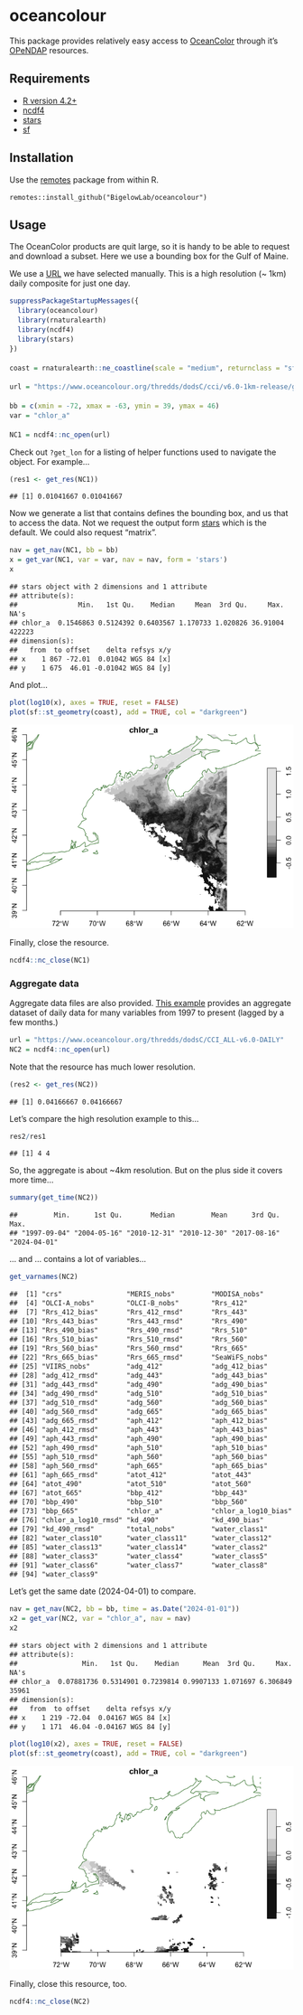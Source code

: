 oceancolour
================

This package provides relatively easy access to
[OceanColor](https://www.oceancolour.org/) through it’s
[OPeNDAP](https://www.oceancolour.org/thredds/catalog-cci.html)
resources.

## Requirements

- [R version 4.2+](https://www.r-project.org/)
- [ncdf4](https://CRAN.R-project.org/package=ncdf4)
- [stars](https://CRAN.R-project.org/package=stars)
- [sf](https://CRAN.R-project.org/package=sf)

## Installation

Use the [remotes](https://CRAN.R-project.org/package=remotes) package
from within R.

    remotes::install_github("BigelowLab/oceancolour")

## Usage

The OceanColor products are quit large, so it is handy to be able to
request and download a subset. Here we use a bounding box for the Gulf
of Maine.

We use a
[URL](https://www.oceancolour.org/thredds/dodsC/cci/v6.0-1km-release/geographic/2024/ESACCI-OC-L3S-OC_PRODUCTS-MERGED-1D_DAILY_1km_GEO_PML_OCx_QAA-20240401-fv6.0_1km.nc.html)
we have selected manually. This is a high resolution (~ 1km) daily
composite for just one day.

``` r
suppressPackageStartupMessages({
  library(oceancolour)
  library(rnaturalearth)
  library(ncdf4)
  library(stars)
})

coast = rnaturalearth::ne_coastline(scale = "medium", returnclass = "sf")

url = "https://www.oceancolour.org/thredds/dodsC/cci/v6.0-1km-release/geographic/2024/ESACCI-OC-L3S-OC_PRODUCTS-MERGED-1D_DAILY_1km_GEO_PML_OCx_QAA-20240401-fv6.0_1km.nc"

bb = c(xmin = -72, xmax = -63, ymin = 39, ymax = 46)
var = "chlor_a"

NC1 = ncdf4::nc_open(url)
```

Check out `?get_lon` for a listing of helper functions used to navigate
the object. For example…

``` r
(res1 <- get_res(NC1))
```

    ## [1] 0.01041667 0.01041667

Now we generate a list that contains defines the bounding box, and us
that to access the data. Not we request the output form
[stars](https://r-spatial.github.io/stars/) which is the default. We
could also request “matrix”.

``` r
nav = get_nav(NC1, bb = bb)
x = get_var(NC1, var = var, nav = nav, form = 'stars')
x
```

    ## stars object with 2 dimensions and 1 attribute
    ## attribute(s):
    ##               Min.   1st Qu.    Median     Mean  3rd Qu.     Max.   NA's
    ## chlor_a  0.1546863 0.5124392 0.6403567 1.170733 1.020826 36.91004 422223
    ## dimension(s):
    ##   from  to offset    delta refsys x/y
    ## x    1 867 -72.01  0.01042 WGS 84 [x]
    ## y    1 675  46.01 -0.01042 WGS 84 [y]

And plot…

``` r
plot(log10(x), axes = TRUE, reset = FALSE)
plot(sf::st_geometry(coast), add = TRUE, col = "darkgreen")
```

![](README_files/figure-gfm/unnamed-chunk-4-1.png)<!-- -->

Finally, close the resource.

``` r
ncdf4::nc_close(NC1)
```

### Aggregate data

Aggregate data files are also provided. [This
example](https://www.oceancolour.org/thredds/dodsC/CCI_ALL-v6.0-DAILY.html)
provides an aggregate dataset of daily data for many variables from 1997
to present (lagged by a few months.)

``` r
url = "https://www.oceancolour.org/thredds/dodsC/CCI_ALL-v6.0-DAILY"
NC2 = ncdf4::nc_open(url)
```

Note that the resource has much lower resolution.

``` r
(res2 <- get_res(NC2))
```

    ## [1] 0.04166667 0.04166667

Let’s compare the high resolution example to this…

``` r
res2/res1
```

    ## [1] 4 4

So, the aggregate is about ~4km resolution. But on the plus side it
covers more time…

``` r
summary(get_time(NC2))
```

    ##         Min.      1st Qu.       Median         Mean      3rd Qu.         Max. 
    ## "1997-09-04" "2004-05-16" "2010-12-31" "2010-12-30" "2017-08-16" "2024-04-01"

… and … contains a lot of variables…

``` r
get_varnames(NC2)
```

    ##  [1] "crs"                "MERIS_nobs"         "MODISA_nobs"       
    ##  [4] "OLCI-A_nobs"        "OLCI-B_nobs"        "Rrs_412"           
    ##  [7] "Rrs_412_bias"       "Rrs_412_rmsd"       "Rrs_443"           
    ## [10] "Rrs_443_bias"       "Rrs_443_rmsd"       "Rrs_490"           
    ## [13] "Rrs_490_bias"       "Rrs_490_rmsd"       "Rrs_510"           
    ## [16] "Rrs_510_bias"       "Rrs_510_rmsd"       "Rrs_560"           
    ## [19] "Rrs_560_bias"       "Rrs_560_rmsd"       "Rrs_665"           
    ## [22] "Rrs_665_bias"       "Rrs_665_rmsd"       "SeaWiFS_nobs"      
    ## [25] "VIIRS_nobs"         "adg_412"            "adg_412_bias"      
    ## [28] "adg_412_rmsd"       "adg_443"            "adg_443_bias"      
    ## [31] "adg_443_rmsd"       "adg_490"            "adg_490_bias"      
    ## [34] "adg_490_rmsd"       "adg_510"            "adg_510_bias"      
    ## [37] "adg_510_rmsd"       "adg_560"            "adg_560_bias"      
    ## [40] "adg_560_rmsd"       "adg_665"            "adg_665_bias"      
    ## [43] "adg_665_rmsd"       "aph_412"            "aph_412_bias"      
    ## [46] "aph_412_rmsd"       "aph_443"            "aph_443_bias"      
    ## [49] "aph_443_rmsd"       "aph_490"            "aph_490_bias"      
    ## [52] "aph_490_rmsd"       "aph_510"            "aph_510_bias"      
    ## [55] "aph_510_rmsd"       "aph_560"            "aph_560_bias"      
    ## [58] "aph_560_rmsd"       "aph_665"            "aph_665_bias"      
    ## [61] "aph_665_rmsd"       "atot_412"           "atot_443"          
    ## [64] "atot_490"           "atot_510"           "atot_560"          
    ## [67] "atot_665"           "bbp_412"            "bbp_443"           
    ## [70] "bbp_490"            "bbp_510"            "bbp_560"           
    ## [73] "bbp_665"            "chlor_a"            "chlor_a_log10_bias"
    ## [76] "chlor_a_log10_rmsd" "kd_490"             "kd_490_bias"       
    ## [79] "kd_490_rmsd"        "total_nobs"         "water_class1"      
    ## [82] "water_class10"      "water_class11"      "water_class12"     
    ## [85] "water_class13"      "water_class14"      "water_class2"      
    ## [88] "water_class3"       "water_class4"       "water_class5"      
    ## [91] "water_class6"       "water_class7"       "water_class8"      
    ## [94] "water_class9"

Let’s get the same date (2024-04-01) to compare.

``` r
nav = get_nav(NC2, bb = bb, time = as.Date("2024-01-01"))
x2 = get_var(NC2, var = "chlor_a", nav = nav)
x2
```

    ## stars object with 2 dimensions and 1 attribute
    ## attribute(s):
    ##                Min.   1st Qu.    Median      Mean  3rd Qu.     Max.  NA's
    ## chlor_a  0.07881736 0.5314901 0.7239814 0.9907133 1.071697 6.306849 35961
    ## dimension(s):
    ##   from  to offset    delta refsys x/y
    ## x    1 219 -72.04  0.04167 WGS 84 [x]
    ## y    1 171  46.04 -0.04167 WGS 84 [y]

``` r
plot(log10(x2), axes = TRUE, reset = FALSE)
plot(sf::st_geometry(coast), add = TRUE, col = "darkgreen")
```

![](README_files/figure-gfm/unnamed-chunk-12-1.png)<!-- -->

Finally, close this resource, too.

``` r
ncdf4::nc_close(NC2)
```
